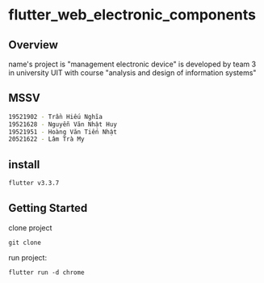 # flutter_web_electronic_components

## Overview
name's project is "management electronic device" is developed by team 3 in university UIT with course "analysis and design of information systems"  

## MSSV
```bash
19521902 - Trần Hiếu Nghĩa
19521628 - Nguyễn Văn Nhật Huy
19521951 - Hoàng Văn Tiến Nhật
20521622 - Lâm Trà My 			  
```
## install
```bash
flutter v3.3.7
```

## Getting Started
clone project
```shell
git clone 
```

run project: 
```shell
flutter run -d chrome
```





